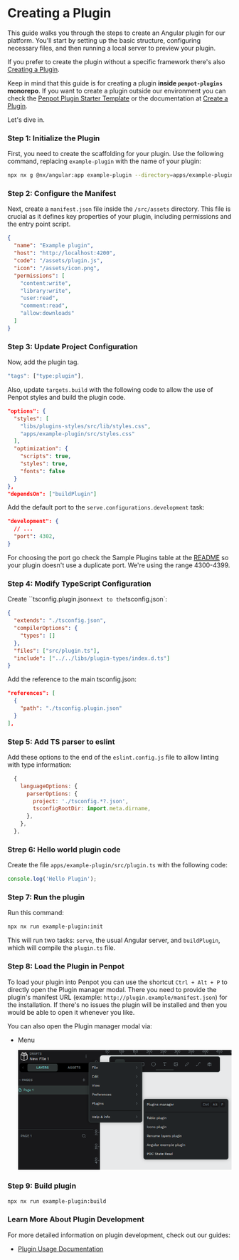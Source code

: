 # Creating a Plugin

This guide walks you through the steps to create an Angular plugin for our platform. You'll start by setting up the basic structure, configuring necessary files, and then running a local server to preview your plugin.

If you prefer to create the plugin without a specific framework there's also [Creating a Plugin](./create-plugin.md).

Keep in mind that this guide is for creating a plugin **inside `penpot-plugins` monorepo**. If you want to create a plugin outside our environment you can check the [Penpot Plugin Starter Template](https://github.com/penpot/penpot-plugin-starter-template) or the documentation at [Create a Plugin](https://help.penpot.app/plugins/create-a-plugin/).

Let's dive in.

### Step 1: Initialize the Plugin

First, you need to create the scaffolding for your plugin. Use the following command, replacing `example-plugin` with the name of your plugin:

```sh
npx nx g @nx/angular:app example-plugin --directory=apps/example-plugin --bundler=esbuild
```

### Step 2: Configure the Manifest

Next, create a `manifest.json` file inside the `/src/assets` directory. This file is crucial as it defines key properties of your plugin, including permissions and the entry point script.

```json
{
  "name": "Example plugin",
  "host": "http://localhost:4200",
  "code": "/assets/plugin.js",
  "icon": "/assets/icon.png",
  "permissions": [
    "content:write",
    "library:write",
    "user:read",
    "comment:read",
    "allow:downloads"
  ]
}
```

### Step 3: Update Project Configuration

Now, add the plugin tag.

```typescript
"tags": ["type:plugin"],
```

Also, update `targets.build` with the following code to allow the use of Penpot styles and build the plugin code.

```json
"options": {
  "styles": [
    "libs/plugins-styles/src/lib/styles.css",
    "apps/example-plugin/src/styles.css"
  ],
  "optimization": {
    "scripts": true,
    "styles": true,
    "fonts": false
  }
},
"dependsOn": ["buildPlugin"]
```

Add the default port to the `serve.configurations.development` task:

```json
"development": {
  // ...
  "port": 4302,
}
```

For choosing the port go check the Sample Plugins table at the [README](../README.md) so your plugin doesn't use a duplicate port. We're using the range 4300-4399.

### Step 4: Modify TypeScript Configuration

Create ``tsconfig.plugin.json` next to the `tsconfig.json`:

```json
{
  "extends": "./tsconfig.json",
  "compilerOptions": {
    "types": []
  },
  "files": ["src/plugin.ts"],
  "include": ["../../libs/plugin-types/index.d.ts"]
}
```

Add the reference to the main tsconfig.json:

```json
"references": [
  {
    "path": "./tsconfig.plugin.json"
  }
],
```

### Step 5: Add TS parser to eslint

Add these options to the end of the `eslint.config.js` file to allow linting with type information:

```js
  {
    languageOptions: {
      parserOptions: {
        project: './tsconfig.*?.json',
        tsconfigRootDir: import.meta.dirname,
      },
    },
  },
```

### Strep 6: Hello world plugin code

Create the file `apps/example-plugin/src/plugin.ts` with the following code:

```ts
console.log('Hello Plugin');
```

### Step 7: Run the plugin

Run this command:

```sh
npx nx run example-plugin:init
```

This will run two tasks: `serve`, the usual Angular server, and `buildPlugin`, which will compile the `plugin.ts` file.

### Step 8: Load the Plugin in Penpot

To load your plugin into Penpot you can use the shortcut `Ctrl + Alt + P` to directly open the Plugin manager modal. There you need to provide the plugin's manifest URL (example: `http://plugin.example/manifest.json`) for the installation. If there's no issues the plugin will be installed and then you would be able to open it whenever you like.

You can also open the Plugin manager modal via:

- Menu

  ![Penpot's menu image](./images/plugin-menu.png)

### Step 9: Build plugin

```
npx nx run example-plugin:build
```

### Learn More About Plugin Development

For more detailed information on plugin development, check out our guides:

- [Plugin Usage Documentation](,/plugin-usage.md)
